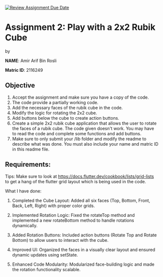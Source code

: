 [![Review Assignment Due Date](https://classroom.github.com/assets/deadline-readme-button-22041afd0340ce965d47ae6ef1cefeee28c7c493a6346c4f15d667ab976d596c.svg)](https://classroom.github.com/a/6l4sY1d2)
# Assignment 2: Play with a 2x2 Rubik Cube
by 

**NAME**: Amir Arif Bin Rosli

**Matric ID**: 2116249

## Objective

1. Accept the assignment and make sure you have a copy of the code.
2. The code provide a partially working code.
3. Add the necessary faces of the rubik cube in the code.
4. Modify the logic for rotating the 2x2 cube.
5. Add buttons below the cube to create action buttons.
6. Create a simple 2x2 rubik cube application that allows the user to rotate the faces of a rubik cube. The code given doesn't work. You may have to read the code and complete some functions and add buttons.
7. Make sure to only submit your /lib folder and modify the readme to describe what was done. You must also include your name and matric ID in this readme file.

## Requirements:

Tips:
Make sure to look at https://docs.flutter.dev/cookbook/lists/grid-lists to get a hang of the flutter grid layout which is being used in the code.

What I have done:
1) Completed the Cube Layout: Added all six faces (Top, Bottom, Front, Back, Left, Right) with proper color grids.

2) Implemented Rotation Logic: Fixed the rotateTop method and implemented a new rotateBottom method to handle rotations dynamically.

3) Added Rotation Buttons: Included action buttons (Rotate Top and Rotate Bottom) to allow users to interact with the cube.

4) Improved UI: Organized the faces in a visually clear layout and ensured dynamic updates using setState.

5) Enhanced Code Modularity: Modularized face-building logic and made the rotation functionality scalable.
